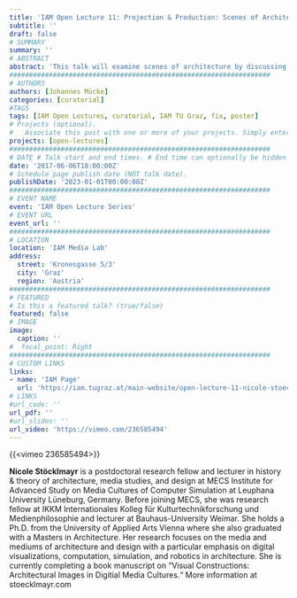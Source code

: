 ```yaml
---
title: 'IAM Open Lecture 11: Projection & Production: Scenes of Architecture in Movies and Game'
subtitle: ''
draft: false
# SUMMARY
summary: ''
# ABSTRACT 
abstract: 'This talk will examine scenes of architecture by discussing the two movies „Inception“ (Christopher Nolan 2010) and „Wreck-It Ralph“ (Rich Moore 2012) and the digital game „Monument Valley“ (Ustwo Games 2014). Here, building typologies such as labyrinth and tower as well as elements such as walls and stairs are not functioning merely as a stage or the setting for a storyline. They have an agency and are directly involved in action and interaction within the visual and spatial narrative. Moreover, camera movement and gameplay not only capture points of views but control the projection and production of architectural space. I will argue for an architectural media theory that addresses both, the design of digital environments as well as architecture experienced on screens.'
##################################################################
# AUTHORS 
authors: [Johannes Mücke]
categories: [curatorial]
#TAGS
tags: [IAM Open Lectures, curatorial, IAM TU Graz, fix, poster]
# Projects (optional).
#   Associate this post with one or more of your projects. Simply enter your project's folder or file name without extension. Otherwise, set `projects = []`.
projects: [open-lectures]
##################################################################
# DATE # Talk start and end times. # End time can optionally be hidden by prefixing the line with `#`.
date: '2017-06-06T18:00:00Z'
# Schedule page publish date (NOT talk date).
publishDate: '2023-01-01T00:00:00Z'
##################################################################
# EVENT NAME 
event: 'IAM Open Lecture Series'
# EVENT URL 
event_url: ''
##################################################################
# LOCATION 
location: 'IAM Media Lab'
address:
  street: 'Kronesgasse 5/3'
  city: 'Graz'
  region: 'Austria'
##################################################################
# FEATURED
# Is this a featured talk? (true/false)
featured: false
# IMAGE 
image:
  caption: ''
#  focal_point: Right
##################################################################
# CUSTOM LINKS 
links:
- name: 'IAM Page'
  url: 'https://iam.tugraz.at/main-website/open-lecture-11-nicole-stoecklmayr-projection-production-scenes-of-architecture-in-movies-and-games/'
# LINKS 
#url_code: ''
url_pdf: ''
#url_slides: ''
url_video: 'https://vimeo.com/236585494'
---
```


{{<vimeo 236585494>}}

**Nicole Stöcklmayr** is a postdoctoral research fellow and lecturer in history & theory of architecture, media studies, and design at MECS Institute for Advanced Study on Media Cultures of Computer Simulation at Leuphana University Lüneburg, Germany. Before joining MECS, she was research fellow at IKKM Internationales Kolleg für Kulturtechnikforschung und Medienphilosophie and lecturer at Bauhaus-University Weimar. She holds a Ph.D. from the University of Applied Arts Vienna where she also graduated with a Masters in Architecture. Her research focuses on the media and mediums of architecture and design with a particular emphasis on digital visualizations, computation, simulation, and robotics in architecture. She is currently completing a book manuscript on “Visual Constructions: Architectural Images in Digitial Media Cultures.“ More information at stoecklmayr.com

<!--

IAM Open Lecture #11  
Nicole Stöcklmayr „Projection & Production:  Scenes of Architecture in Movies and Games“  
18:00 Tuesday 6 June 2017  
IAM Media Lab, Kronesgasse 5/3

Event poster https://iam.tugraz.at/wp-content/uploads/2017/05/OL_11_stoecklmayr.pdf

Original post: https://iam.tugraz.at/2017/05/open-lecture-11-nicole-stoecklmayr-projection-production-scenes-of-architecture-in-movies-and-games/
-->
